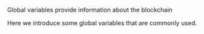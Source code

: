 Global variables provide information about the blockchain

Here we introduce some global variables that are commonly used.
